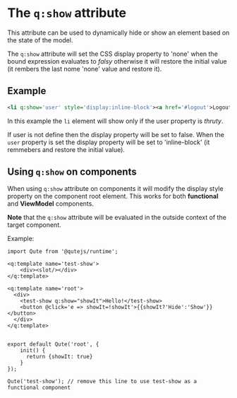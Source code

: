 # The `q:show` attribute

This attribute can be used to dynamically hide or show an element based on the state of the model.

The `q:show` attribute will set the CSS display property to 'none' when the bound expression evaluates to *falsy* otherwise it will restore the initial value (it rembers the last nome 'none' value and restore it).

## Example

```xml
<li q:show='user' style='display:inline-block'><a href='#logout'>Logout</a></li>

```

In this example the `li` element will show only if the user property is *thruty*.

If user is not define then the display property will be set to false. When the `user` property is set the display property will be set to 'inline-block' (it remmebers and restore the initial value).


## Using `q:show` on components

When using `q:show` attribute on components it will modify the display style property on the component root element. This works for both **functional** and **ViewModel** components.

**Note** that the `q:show` attribute will be evaluated in the outside context of the target component.

Example:

```jsq
import Qute from '@qutejs/runtime';

<q:template name='test-show'>
    <div><slot/></div>
</q:template>

<q:template name='root'>
  <div>
    <test-show q:show="showIt">Hello!</test-show>
    <button @click='e => showIt=!showIt'>{{showIt?'Hide':'Show'}}</button>
  </div>
</q:template>


export default Qute('root', {
    init() {
      return {showIt: true}
    }
});

Qute('test-show'); // remove this line to use test-show as a functional component
```

